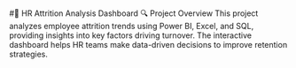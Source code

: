 #📝 HR Attrition Analysis Dashboard
🔍 Project Overview
This project analyzes employee attrition trends using Power BI, Excel, and SQL, providing insights into key factors driving turnover. The interactive dashboard helps HR teams make data-driven decisions to improve retention strategies.

